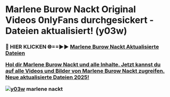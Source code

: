 # Marlene Burow Nackt Original Videos 0nlyFans durchgesickert - Dateien aktualisiert! (y03w)

<h3>🔴 HIER KLICKEN 🌐==►► <a href="https://tinyurl.com/h6vf6nb8" rel="nofollow">Marlene Burow Nackt Aktualisierte Dateien

Hol dir Marlene Burow Nackt und alle Inhalte. Jetzt kannst du auf alle Videos und Bilder von Marlene Burow Nackt zugreifen. Neue aktualisierte Dateien 2025!

[![y03w](https://i.imgur.com/sD4kR3V.gif)](https://tinyurl.com/h6vf6nb8)
marlene nackt